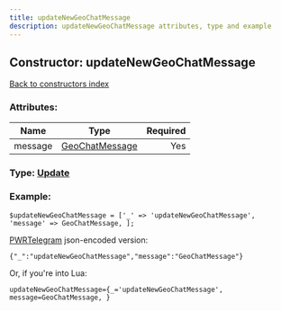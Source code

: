 ```yaml
---
title: updateNewGeoChatMessage
description: updateNewGeoChatMessage attributes, type and example
---
```

## Constructor: updateNewGeoChatMessage  
[Back to constructors index](index.md)



### Attributes:

| Name     |    Type       | Required |
|----------|:-------------:|---------:|
|message|[GeoChatMessage](../types/GeoChatMessage.md) | Yes|



### Type: [Update](../types/Update.md)


### Example:

```
$updateNewGeoChatMessage = ['_' => 'updateNewGeoChatMessage', 'message' => GeoChatMessage, ];
```  

[PWRTelegram](https://pwrtelegram.xyz) json-encoded version:

```
{"_":"updateNewGeoChatMessage","message":"GeoChatMessage"}
```


Or, if you're into Lua:  


```
updateNewGeoChatMessage={_='updateNewGeoChatMessage', message=GeoChatMessage, }

```



